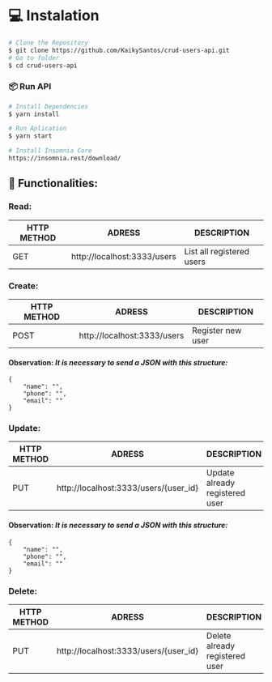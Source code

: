 # :computer: Instalation 

```bash
# Clone the Repository
$ git clone https://github.com/KaikySantos/crud-users-api.git
# Go to folder
$ cd crud-users-api
```
### 📦 Run API

```bash
# Install Dependencies
$ yarn install

# Run Aplication
$ yarn start
```

```bash
# Install Insomnia Core
https://insomnia.rest/download/
```

## 🚀 Functionalities:

### Read:

<table>
    <thead>
        <th>HTTP METHOD</th>
        <th>ADRESS</th>
        <th>DESCRIPTION</th>
    </thead>
    <tbody>
        <tr>
            <td>GET</td>
            <td>http://localhost:3333/users</td>
            <td>List all registered users</td>
        </tr>
    </tbody>
</table>

### Create:

<table>
    <thead>
        <th>HTTP METHOD</th>
        <th>ADRESS</th>
        <th>DESCRIPTION</th>
    </thead>
    <tbody>
        <tr>
            <td>POST</td>
            <td>http://localhost:3333/users</td>
            <td>Register new user</td>
        </tr>
    </tbody>
</table>

#### <b>Observation:</b> <i>It is necessary to send a JSON with this structure:</i>

```
{
	"name": "",
	"phone": "",
	"email": ""
}
```

### Update:

<table>
    <thead>
        <th>HTTP METHOD</th>
        <th>ADRESS</th>
        <th>DESCRIPTION</th>
    </thead>
    <tbody>
        <tr>
            <td>PUT</td>
            <td>http://localhost:3333/users/{user_id}</td>
            <td>Update already registered user</td>
        </tr>
    </tbody>
</table>

#### <b>Observation:</b> <i>It is necessary to send a JSON with this structure:</i>

```
{
	"name": "",
	"phone": "",
	"email": ""
}
```

### Delete:

<table>
    <thead>
        <th>HTTP METHOD</th>
        <th>ADRESS</th>
        <th>DESCRIPTION</th>
    </thead>
    <tbody>
        <tr>
            <td>PUT</td>
            <td>http://localhost:3333/users/{user_id}</td>
            <td>Delete already registered user</td>
        </tr>
    </tbody>
</table>
